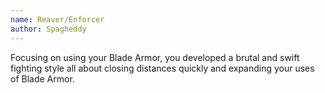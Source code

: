 ```yaml
---
name: Reaver/Enforcer
author: Spagheddy
---
```

Focusing on using your Blade Armor, you developed a brutal and swift fighting style all about closing distances quickly and expanding your uses of Blade Armor.
